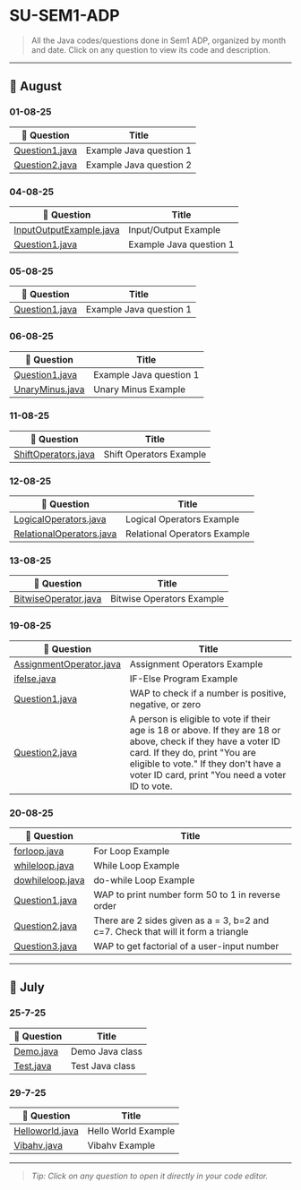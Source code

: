 # SU-SEM1-ADP

> All the Java codes/questions done in Sem1 ADP, organized by month and date. Click on any question to view its code and description.

---

## 📅 August

### 01-08-25
| 📝 Question | Title |
|-------------|-------|
| [Question1.java](./1-8-25/Question1.java) | Example Java question 1 |
| [Question2.java](./1-8-25/Question2.java) | Example Java question 2 |

### 04-08-25
| 📝 Question | Title |
|-------------|-------|
| [InputOutputExample.java](./4-8-25/InputOutputExample.java) | Input/Output Example |
| [Question1.java](./4-8-25/Question1.java) | Example Java question 1 |

### 05-08-25
| 📝 Question | Title |
|-------------|-------|
| [Question1.java](./5-8-25/Question1.java) | Example Java question 1 |

### 06-08-25
| 📝 Question | Title |
|-------------|-------|
| [Question1.java](./6-8-25/Question1.java) | Example Java question 1 |
| [UnaryMinus.java](./6-8-25/UnaryMinus.java) | Unary Minus Example |

### 11-08-25
| 📝 Question | Title |
|-------------|-------|
| [ShiftOperators.java](./11-8-25/ShiftOperators.java) | Shift Operators Example |

### 12-08-25
| 📝 Question | Title |
|-------------|-------|
| [LogicalOperators.java](./12-8-25/LogicalOperators.java) | Logical Operators Example |
| [RelationalOperators.java](./12-8-25/RelationalOperators.java) | Relational Operators Example |

### 13-08-25
| 📝 Question | Title |
|-------------|-------|
| [BitwiseOperator.java](./13-8-25/BitwiseOperator.java) | Bitwise Operators Example |

### 19-08-25
| 📝 Question | Title |
|-------------|-------|
| [AssignmentOperator.java](./19-8-25/AssignmentOperator.java) | Assignment Operators Example |
| [ifelse.java](./19-8-25/iflese.java) | IF-Else Program Example |
| [Question1.java](./19-8-25/Question1.java) | WAP to check if a number is positive, negative, or zero |
| [Question2.java](./19-8-25/Question2.java) |  A person is eligible to vote if their age is 18 or above. If they are 18 or above, check if they have a voter ID card. If they do, print "You are eligible to vote." If they don't have a voter ID card, print "You need a voter ID to vote.|

### 20-08-25
| 📝 Question | Title |
|-------------|-------|
| [forloop.java](./20-8-25/forloop.java) | For Loop Example |
| [whileloop.java](./20-8-25/whileloop.java) | While Loop Example |
| [dowhileloop.java](./20-8-25/dowhileloop.java) | do-while Loop Example |
| [Question1.java](./20-8-25/Question1.java) | WAP to print number form 50 to 1 in reverse order |
| [Question2.java](./20-8-25/Question2.java) | There are 2 sides given as a = 3, b=2 and c=7. Check that will it form a triangle |
| [Question3.java](./20-8-25/Question3.java) | WAP to get factorial of a user-input number |


---

## 📅 July

### 25-7-25
| 📝 Question | Title |
|-------------|-------|
| [Demo.java](./July/25-7-25/Demo.java) | Demo Java class |
| [Test.java](./July/25-7-25/Test.java) | Test Java class |

### 29-7-25
| 📝 Question | Title |
|-------------|-------|
| [Helloworld.java](./July/29-7-25/Helloworld.java) | Hello World Example |
| [Vibahv.java](./July/29-7-25/Vibahv.java) | Vibahv Example |

---

> _Tip: Click on any question to open it directly in your code editor._